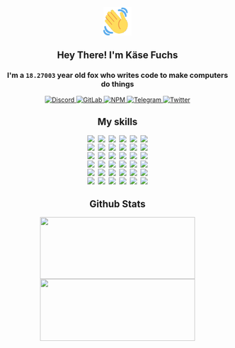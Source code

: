 <div><p align=center><img src=./resources/images/wave.gif width=64px height=64px></p><h2 align=center>Hey There! I'm Käse Fuchs</h2><h3 align=center>I'm a <code>18.27003</code> year old fox who writes code to make computers do things</h3><p align=center><a href=https://discord.com/users/507526681125322772><img alt=Discord src="https://img.shields.io/badge/Discord-5865F2?logo=discord&logoColor=white&style=flat-square#466e68c6322d3462977ff98e44d156a7"> </a><a href=https://gitlab.com/kasefuchs><img alt=GitLab src="https://img.shields.io/badge/GitLab-330F63?logo=gitlab&logoColor=white&style=flat-square#466e68c6322d3462977ff98e44d156a7"> </a><a href=https://npmjs.com/~kasefuchs><img alt=NPM src="https://img.shields.io/badge/NPM-CB3837?logo=npm&logoColor=white&style=flat-square#466e68c6322d3462977ff98e44d156a7"> </a><a href=https://t.me/kasefuchs><img alt=Telegram src="https://img.shields.io/badge/Telegram-2CA5E0?logo=telegram&logoColor=white&style=flat-square#466e68c6322d3462977ff98e44d156a7"> </a><a href=https://twitter.com/kasefuchs><img alt=Twitter src="https://img.shields.io/badge/Twitter-1DA1F2?logo=twitter&logoColor=white&style=flat-square#466e68c6322d3462977ff98e44d156a7"></a></p><h2 align=center>My skills</h2><p align=center><a href=https://aws.amazon.com/ ><picture><source srcset="https://skillicons.dev/icons?i=aws&theme=dark#466e68c6322d3462977ff98e44d156a7" media="(prefers-color-scheme: dark)"><source srcset="https://skillicons.dev/icons?i=aws&theme=light#466e68c6322d3462977ff98e44d156a7" media="(prefers-color-scheme: light), (prefers-color-scheme: no-preference)"><img src="https://skillicons.dev/icons?i=aws&theme=light#466e68c6322d3462977ff98e44d156a7"></picture></a>&nbsp;&nbsp;<a href=https://en.wikipedia.org/wiki/Bash_(Unix_shell)><picture><source srcset="https://skillicons.dev/icons?i=bash&theme=dark#466e68c6322d3462977ff98e44d156a7" media="(prefers-color-scheme: dark)"><source srcset="https://skillicons.dev/icons?i=bash&theme=light#466e68c6322d3462977ff98e44d156a7" media="(prefers-color-scheme: light), (prefers-color-scheme: no-preference)"><img src="https://skillicons.dev/icons?i=bash&theme=light#466e68c6322d3462977ff98e44d156a7"></picture></a>&nbsp;&nbsp;<a href=https://discord.com/developers/docs><picture><source srcset="https://skillicons.dev/icons?i=bots&theme=dark#466e68c6322d3462977ff98e44d156a7" media="(prefers-color-scheme: dark)"><source srcset="https://skillicons.dev/icons?i=bots&theme=light#466e68c6322d3462977ff98e44d156a7" media="(prefers-color-scheme: light), (prefers-color-scheme: no-preference)"><img src="https://skillicons.dev/icons?i=bots&theme=light#466e68c6322d3462977ff98e44d156a7"></picture></a>&nbsp;&nbsp;<a href=https://www.cloudflare.com/ ><picture><source srcset="https://skillicons.dev/icons?i=cloudflare&theme=dark#466e68c6322d3462977ff98e44d156a7" media="(prefers-color-scheme: dark)"><source srcset="https://skillicons.dev/icons?i=cloudflare&theme=light#466e68c6322d3462977ff98e44d156a7" media="(prefers-color-scheme: light), (prefers-color-scheme: no-preference)"><img src="https://skillicons.dev/icons?i=cloudflare&theme=light#466e68c6322d3462977ff98e44d156a7"></picture></a>&nbsp;&nbsp;<a href=https://en.wikipedia.org/wiki/CSS><picture><source srcset="https://skillicons.dev/icons?i=css&theme=dark#466e68c6322d3462977ff98e44d156a7" media="(prefers-color-scheme: dark)"><source srcset="https://skillicons.dev/icons?i=css&theme=light#466e68c6322d3462977ff98e44d156a7" media="(prefers-color-scheme: light), (prefers-color-scheme: no-preference)"><img src="https://skillicons.dev/icons?i=css&theme=light#466e68c6322d3462977ff98e44d156a7"></picture></a>&nbsp;&nbsp;<a href=https://www.docker.com/ ><picture><source srcset="https://skillicons.dev/icons?i=docker&theme=dark#466e68c6322d3462977ff98e44d156a7" media="(prefers-color-scheme: dark)"><source srcset="https://skillicons.dev/icons?i=docker&theme=light#466e68c6322d3462977ff98e44d156a7" media="(prefers-color-scheme: light), (prefers-color-scheme: no-preference)"><img src="https://skillicons.dev/icons?i=docker&theme=light#466e68c6322d3462977ff98e44d156a7"></picture></a><br><a href=https://www.electronjs.org/ ><picture><source srcset="https://skillicons.dev/icons?i=electron&theme=dark#466e68c6322d3462977ff98e44d156a7" media="(prefers-color-scheme: dark)"><source srcset="https://skillicons.dev/icons?i=electron&theme=light#466e68c6322d3462977ff98e44d156a7" media="(prefers-color-scheme: light), (prefers-color-scheme: no-preference)"><img src="https://skillicons.dev/icons?i=electron&theme=light#466e68c6322d3462977ff98e44d156a7"></picture></a>&nbsp;&nbsp;<a href=https://expressjs.com/ ><picture><source srcset="https://skillicons.dev/icons?i=express&theme=dark#466e68c6322d3462977ff98e44d156a7" media="(prefers-color-scheme: dark)"><source srcset="https://skillicons.dev/icons?i=express&theme=light#466e68c6322d3462977ff98e44d156a7" media="(prefers-color-scheme: light), (prefers-color-scheme: no-preference)"><img src="https://skillicons.dev/icons?i=express&theme=light#466e68c6322d3462977ff98e44d156a7"></picture></a>&nbsp;&nbsp;<a href=https://www.figma.com/ ><picture><source srcset="https://skillicons.dev/icons?i=figma&theme=dark#466e68c6322d3462977ff98e44d156a7" media="(prefers-color-scheme: dark)"><source srcset="https://skillicons.dev/icons?i=figma&theme=light#466e68c6322d3462977ff98e44d156a7" media="(prefers-color-scheme: light), (prefers-color-scheme: no-preference)"><img src="https://skillicons.dev/icons?i=figma&theme=light#466e68c6322d3462977ff98e44d156a7"></picture></a>&nbsp;&nbsp;<a href=https://firebase.google.com/ ><picture><source srcset="https://skillicons.dev/icons?i=firebase&theme=dark#466e68c6322d3462977ff98e44d156a7" media="(prefers-color-scheme: dark)"><source srcset="https://skillicons.dev/icons?i=firebase&theme=light#466e68c6322d3462977ff98e44d156a7" media="(prefers-color-scheme: light), (prefers-color-scheme: no-preference)"><img src="https://skillicons.dev/icons?i=firebase&theme=light#466e68c6322d3462977ff98e44d156a7"></picture></a>&nbsp;&nbsp;<a href=https://flask.palletsprojects.com/ ><picture><source srcset="https://skillicons.dev/icons?i=flask&theme=dark#466e68c6322d3462977ff98e44d156a7" media="(prefers-color-scheme: dark)"><source srcset="https://skillicons.dev/icons?i=flask&theme=light#466e68c6322d3462977ff98e44d156a7" media="(prefers-color-scheme: light), (prefers-color-scheme: no-preference)"><img src="https://skillicons.dev/icons?i=flask&theme=light#466e68c6322d3462977ff98e44d156a7"></picture></a>&nbsp;&nbsp;<a href=https://cloud.google.com/ ><picture><source srcset="https://skillicons.dev/icons?i=gcp&theme=dark#466e68c6322d3462977ff98e44d156a7" media="(prefers-color-scheme: dark)"><source srcset="https://skillicons.dev/icons?i=gcp&theme=light#466e68c6322d3462977ff98e44d156a7" media="(prefers-color-scheme: light), (prefers-color-scheme: no-preference)"><img src="https://skillicons.dev/icons?i=gcp&theme=light#466e68c6322d3462977ff98e44d156a7"></picture></a><br><a href=https://git-scm.com/ ><picture><source srcset="https://skillicons.dev/icons?i=git&theme=dark#466e68c6322d3462977ff98e44d156a7" media="(prefers-color-scheme: dark)"><source srcset="https://skillicons.dev/icons?i=git&theme=light#466e68c6322d3462977ff98e44d156a7" media="(prefers-color-scheme: light), (prefers-color-scheme: no-preference)"><img src="https://skillicons.dev/icons?i=git&theme=light#466e68c6322d3462977ff98e44d156a7"></picture></a>&nbsp;&nbsp;<a href=https://github.com/ ><picture><source srcset="https://skillicons.dev/icons?i=github&theme=dark#466e68c6322d3462977ff98e44d156a7" media="(prefers-color-scheme: dark)"><source srcset="https://skillicons.dev/icons?i=github&theme=light#466e68c6322d3462977ff98e44d156a7" media="(prefers-color-scheme: light), (prefers-color-scheme: no-preference)"><img src="https://skillicons.dev/icons?i=github&theme=light#466e68c6322d3462977ff98e44d156a7"></picture></a>&nbsp;&nbsp;<a href=https://gitlab.com/ ><picture><source srcset="https://skillicons.dev/icons?i=gitlab&theme=dark#466e68c6322d3462977ff98e44d156a7" media="(prefers-color-scheme: dark)"><source srcset="https://skillicons.dev/icons?i=gitlab&theme=light#466e68c6322d3462977ff98e44d156a7" media="(prefers-color-scheme: light), (prefers-color-scheme: no-preference)"><img src="https://skillicons.dev/icons?i=gitlab&theme=light#466e68c6322d3462977ff98e44d156a7"></picture></a>&nbsp;&nbsp;<a href=https://www.heroku.com/ ><picture><source srcset="https://skillicons.dev/icons?i=heroku&theme=dark#466e68c6322d3462977ff98e44d156a7" media="(prefers-color-scheme: dark)"><source srcset="https://skillicons.dev/icons?i=heroku&theme=light#466e68c6322d3462977ff98e44d156a7" media="(prefers-color-scheme: light), (prefers-color-scheme: no-preference)"><img src="https://skillicons.dev/icons?i=heroku&theme=light#466e68c6322d3462977ff98e44d156a7"></picture></a>&nbsp;&nbsp;<a href=https://en.wikipedia.org/wiki/HTML><picture><source srcset="https://skillicons.dev/icons?i=html&theme=dark#466e68c6322d3462977ff98e44d156a7" media="(prefers-color-scheme: dark)"><source srcset="https://skillicons.dev/icons?i=html&theme=light#466e68c6322d3462977ff98e44d156a7" media="(prefers-color-scheme: light), (prefers-color-scheme: no-preference)"><img src="https://skillicons.dev/icons?i=html&theme=light#466e68c6322d3462977ff98e44d156a7"></picture></a>&nbsp;&nbsp;<a href=https://en.wikipedia.org/wiki/JavaScript><picture><source srcset="https://skillicons.dev/icons?i=js&theme=dark#466e68c6322d3462977ff98e44d156a7" media="(prefers-color-scheme: dark)"><source srcset="https://skillicons.dev/icons?i=js&theme=light#466e68c6322d3462977ff98e44d156a7" media="(prefers-color-scheme: light), (prefers-color-scheme: no-preference)"><img src="https://skillicons.dev/icons?i=js&theme=light#466e68c6322d3462977ff98e44d156a7"></picture></a><br><a href=https://en.wikipedia.org/wiki/Linux><picture><source srcset="https://skillicons.dev/icons?i=linux&theme=dark#466e68c6322d3462977ff98e44d156a7" media="(prefers-color-scheme: dark)"><source srcset="https://skillicons.dev/icons?i=linux&theme=light#466e68c6322d3462977ff98e44d156a7" media="(prefers-color-scheme: light), (prefers-color-scheme: no-preference)"><img src="https://skillicons.dev/icons?i=linux&theme=light#466e68c6322d3462977ff98e44d156a7"></picture></a>&nbsp;&nbsp;<a href=https://mui.com/ ><picture><source srcset="https://skillicons.dev/icons?i=materialui&theme=dark#466e68c6322d3462977ff98e44d156a7" media="(prefers-color-scheme: dark)"><source srcset="https://skillicons.dev/icons?i=materialui&theme=light#466e68c6322d3462977ff98e44d156a7" media="(prefers-color-scheme: light), (prefers-color-scheme: no-preference)"><img src="https://skillicons.dev/icons?i=materialui&theme=light#466e68c6322d3462977ff98e44d156a7"></picture></a>&nbsp;&nbsp;<a href=https://en.wikipedia.org/wiki/Markdown><picture><source srcset="https://skillicons.dev/icons?i=md&theme=dark#466e68c6322d3462977ff98e44d156a7" media="(prefers-color-scheme: dark)"><source srcset="https://skillicons.dev/icons?i=md&theme=light#466e68c6322d3462977ff98e44d156a7" media="(prefers-color-scheme: light), (prefers-color-scheme: no-preference)"><img src="https://skillicons.dev/icons?i=md&theme=light#466e68c6322d3462977ff98e44d156a7"></picture></a>&nbsp;&nbsp;<a href=https://www.mongodb.com/ ><picture><source srcset="https://skillicons.dev/icons?i=mongodb&theme=dark#466e68c6322d3462977ff98e44d156a7" media="(prefers-color-scheme: dark)"><source srcset="https://skillicons.dev/icons?i=mongodb&theme=light#466e68c6322d3462977ff98e44d156a7" media="(prefers-color-scheme: light), (prefers-color-scheme: no-preference)"><img src="https://skillicons.dev/icons?i=mongodb&theme=light#466e68c6322d3462977ff98e44d156a7"></picture></a>&nbsp;&nbsp;<a href=https://www.mysql.com/ ><picture><source srcset="https://skillicons.dev/icons?i=mysql&theme=dark#466e68c6322d3462977ff98e44d156a7" media="(prefers-color-scheme: dark)"><source srcset="https://skillicons.dev/icons?i=mysql&theme=light#466e68c6322d3462977ff98e44d156a7" media="(prefers-color-scheme: light), (prefers-color-scheme: no-preference)"><img src="https://skillicons.dev/icons?i=mysql&theme=light#466e68c6322d3462977ff98e44d156a7"></picture></a>&nbsp;&nbsp;<a href=https://nextjs.org/ ><picture><source srcset="https://skillicons.dev/icons?i=nextjs&theme=dark#466e68c6322d3462977ff98e44d156a7" media="(prefers-color-scheme: dark)"><source srcset="https://skillicons.dev/icons?i=nextjs&theme=light#466e68c6322d3462977ff98e44d156a7" media="(prefers-color-scheme: light), (prefers-color-scheme: no-preference)"><img src="https://skillicons.dev/icons?i=nextjs&theme=light#466e68c6322d3462977ff98e44d156a7"></picture></a><br><a href=https://nodejs.org/en/ ><picture><source srcset="https://skillicons.dev/icons?i=nodejs&theme=dark#466e68c6322d3462977ff98e44d156a7" media="(prefers-color-scheme: dark)"><source srcset="https://skillicons.dev/icons?i=nodejs&theme=light#466e68c6322d3462977ff98e44d156a7" media="(prefers-color-scheme: light), (prefers-color-scheme: no-preference)"><img src="https://skillicons.dev/icons?i=nodejs&theme=light#466e68c6322d3462977ff98e44d156a7"></picture></a>&nbsp;&nbsp;<a href=https://www.postgresql.org/ ><picture><source srcset="https://skillicons.dev/icons?i=postgres&theme=dark#466e68c6322d3462977ff98e44d156a7" media="(prefers-color-scheme: dark)"><source srcset="https://skillicons.dev/icons?i=postgres&theme=light#466e68c6322d3462977ff98e44d156a7" media="(prefers-color-scheme: light), (prefers-color-scheme: no-preference)"><img src="https://skillicons.dev/icons?i=postgres&theme=light#466e68c6322d3462977ff98e44d156a7"></picture></a>&nbsp;&nbsp;<a href=https://learn.microsoft.com/en-us/powershell/ ><picture><source srcset="https://skillicons.dev/icons?i=powershell&theme=dark#466e68c6322d3462977ff98e44d156a7" media="(prefers-color-scheme: dark)"><source srcset="https://skillicons.dev/icons?i=powershell&theme=light#466e68c6322d3462977ff98e44d156a7" media="(prefers-color-scheme: light), (prefers-color-scheme: no-preference)"><img src="https://skillicons.dev/icons?i=powershell&theme=light#466e68c6322d3462977ff98e44d156a7"></picture></a>&nbsp;&nbsp;<a href=https://www.python.org/ ><picture><source srcset="https://skillicons.dev/icons?i=py&theme=dark#466e68c6322d3462977ff98e44d156a7" media="(prefers-color-scheme: dark)"><source srcset="https://skillicons.dev/icons?i=py&theme=light#466e68c6322d3462977ff98e44d156a7" media="(prefers-color-scheme: light), (prefers-color-scheme: no-preference)"><img src="https://skillicons.dev/icons?i=py&theme=light#466e68c6322d3462977ff98e44d156a7"></picture></a>&nbsp;&nbsp;<a href=https://www.raspberrypi.org/ ><picture><source srcset="https://skillicons.dev/icons?i=raspberrypi&theme=dark#466e68c6322d3462977ff98e44d156a7" media="(prefers-color-scheme: dark)"><source srcset="https://skillicons.dev/icons?i=raspberrypi&theme=light#466e68c6322d3462977ff98e44d156a7" media="(prefers-color-scheme: light), (prefers-color-scheme: no-preference)"><img src="https://skillicons.dev/icons?i=raspberrypi&theme=light#466e68c6322d3462977ff98e44d156a7"></picture></a>&nbsp;&nbsp;<a href=https://reactjs.org/ ><picture><source srcset="https://skillicons.dev/icons?i=react&theme=dark#466e68c6322d3462977ff98e44d156a7" media="(prefers-color-scheme: dark)"><source srcset="https://skillicons.dev/icons?i=react&theme=light#466e68c6322d3462977ff98e44d156a7" media="(prefers-color-scheme: light), (prefers-color-scheme: no-preference)"><img src="https://skillicons.dev/icons?i=react&theme=light#466e68c6322d3462977ff98e44d156a7"></picture></a><br><a href=https://redux.js.org/ ><picture><source srcset="https://skillicons.dev/icons?i=redux&theme=dark#466e68c6322d3462977ff98e44d156a7" media="(prefers-color-scheme: dark)"><source srcset="https://skillicons.dev/icons?i=redux&theme=light#466e68c6322d3462977ff98e44d156a7" media="(prefers-color-scheme: light), (prefers-color-scheme: no-preference)"><img src="https://skillicons.dev/icons?i=redux&theme=light#466e68c6322d3462977ff98e44d156a7"></picture></a>&nbsp;&nbsp;<a href=https://en.wikipedia.org/wiki/Regular_expression><picture><source srcset="https://skillicons.dev/icons?i=regex&theme=dark#466e68c6322d3462977ff98e44d156a7" media="(prefers-color-scheme: dark)"><source srcset="https://skillicons.dev/icons?i=regex&theme=light#466e68c6322d3462977ff98e44d156a7" media="(prefers-color-scheme: light), (prefers-color-scheme: no-preference)"><img src="https://skillicons.dev/icons?i=regex&theme=light#466e68c6322d3462977ff98e44d156a7"></picture></a>&nbsp;&nbsp;<a href=https://en.wikipedia.org/wiki/Sass_(stylesheet_language)><picture><source srcset="https://skillicons.dev/icons?i=sass&theme=dark#466e68c6322d3462977ff98e44d156a7" media="(prefers-color-scheme: dark)"><source srcset="https://skillicons.dev/icons?i=sass&theme=light#466e68c6322d3462977ff98e44d156a7" media="(prefers-color-scheme: light), (prefers-color-scheme: no-preference)"><img src="https://skillicons.dev/icons?i=sass&theme=light#466e68c6322d3462977ff98e44d156a7"></picture></a>&nbsp;&nbsp;<a href=https://www.typescriptlang.org/ ><picture><source srcset="https://skillicons.dev/icons?i=ts&theme=dark#466e68c6322d3462977ff98e44d156a7" media="(prefers-color-scheme: dark)"><source srcset="https://skillicons.dev/icons?i=ts&theme=light#466e68c6322d3462977ff98e44d156a7" media="(prefers-color-scheme: light), (prefers-color-scheme: no-preference)"><img src="https://skillicons.dev/icons?i=ts&theme=light#466e68c6322d3462977ff98e44d156a7"></picture></a>&nbsp;&nbsp;<a href=https://unity.com/ ><picture><source srcset="https://skillicons.dev/icons?i=unity&theme=dark#466e68c6322d3462977ff98e44d156a7" media="(prefers-color-scheme: dark)"><source srcset="https://skillicons.dev/icons?i=unity&theme=light#466e68c6322d3462977ff98e44d156a7" media="(prefers-color-scheme: light), (prefers-color-scheme: no-preference)"><img src="https://skillicons.dev/icons?i=unity&theme=light#466e68c6322d3462977ff98e44d156a7"></picture></a>&nbsp;&nbsp;<a href=https://workers.cloudflare.com/ ><picture><source srcset="https://skillicons.dev/icons?i=workers&theme=dark#466e68c6322d3462977ff98e44d156a7" media="(prefers-color-scheme: dark)"><source srcset="https://skillicons.dev/icons?i=workers&theme=light#466e68c6322d3462977ff98e44d156a7" media="(prefers-color-scheme: light), (prefers-color-scheme: no-preference)"><img src="https://skillicons.dev/icons?i=workers&theme=light#466e68c6322d3462977ff98e44d156a7"></picture></a><br></p><h2 align=center>Github Stats</h2><p align=center><picture><source srcset="https://github-readme-stats-kasefuchs.vercel.app/api/?count_private=true&hide_border=true&hide_rank=true&line_height=20&hide_title=true&username=Kasefuchs&theme=dark#466e68c6322d3462977ff98e44d156a7" media="(prefers-color-scheme: dark)"><source srcset="https://github-readme-stats-kasefuchs.vercel.app/api/?count_private=true&hide_border=true&hide_rank=true&line_height=20&hide_title=true&username=Kasefuchs&theme=light#466e68c6322d3462977ff98e44d156a7" media="(prefers-color-scheme: light), (prefers-color-scheme: no-preference)"><img align=middle width=350 height=140 src="https://github-readme-stats-kasefuchs.vercel.app/api/?count_private=true&hide_border=true&hide_rank=true&line_height=20&hide_title=true&username=Kasefuchs&theme=light#466e68c6322d3462977ff98e44d156a7"></picture><picture><source srcset="https://github-readme-stats-kasefuchs.vercel.app/api/top-langs/?count_private=true&hide_border=true&layout=compact&username=Kasefuchs&theme=dark#466e68c6322d3462977ff98e44d156a7" media="(prefers-color-scheme: dark)"><source srcset="https://github-readme-stats-kasefuchs.vercel.app/api/top-langs/?count_private=true&hide_border=true&layout=compact&username=Kasefuchs&theme=light#466e68c6322d3462977ff98e44d156a7" media="(prefers-color-scheme: light), (prefers-color-scheme: no-preference)"><img align=middle width=350 height=140 src="https://github-readme-stats-kasefuchs.vercel.app/api/top-langs/?count_private=true&hide_border=true&layout=compact&username=Kasefuchs&theme=light#466e68c6322d3462977ff98e44d156a7"></picture></p><img src="https://hit.yhype.me/github/profile?user_id=64592097#466e68c6322d3462977ff98e44d156a7" alt=""></div>